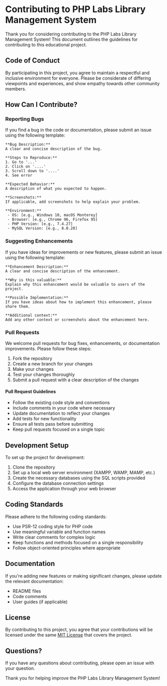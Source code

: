 # Contributing to PHP Labs Library Management System

Thank you for considering contributing to the PHP Labs Library Management System! This document outlines the guidelines for contributing to this educational project.

## Code of Conduct

By participating in this project, you agree to maintain a respectful and inclusive environment for everyone. Please be considerate of differing viewpoints and experiences, and show empathy towards other community members.

## How Can I Contribute?

### Reporting Bugs

If you find a bug in the code or documentation, please submit an issue using the following template:

```
**Bug Description:**
A clear and concise description of the bug.

**Steps to Reproduce:**
1. Go to '...'
2. Click on '....'
3. Scroll down to '....'
4. See error

**Expected Behavior:**
A description of what you expected to happen.

**Screenshots:**
If applicable, add screenshots to help explain your problem.

**Environment:**
 - OS: [e.g., Windows 10, macOS Monterey]
 - Browser: [e.g., Chrome 96, Firefox 95]
 - PHP Version: [e.g., 7.4.27]
 - MySQL Version: [e.g., 8.0.28]
```

### Suggesting Enhancements

If you have ideas for improvements or new features, please submit an issue using the following template:

```
**Enhancement Description:**
A clear and concise description of the enhancement.

**Why is this valuable:**
Explain why this enhancement would be valuable to users of the project.

**Possible Implementation:**
If you have ideas about how to implement this enhancement, please share them.

**Additional context:**
Add any other context or screenshots about the enhancement here.
```

### Pull Requests

We welcome pull requests for bug fixes, enhancements, or documentation improvements. Please follow these steps:

1. Fork the repository
2. Create a new branch for your changes
3. Make your changes
4. Test your changes thoroughly
5. Submit a pull request with a clear description of the changes

#### Pull Request Guidelines

- Follow the existing code style and conventions
- Include comments in your code where necessary
- Update documentation to reflect your changes
- Add tests for new functionality
- Ensure all tests pass before submitting
- Keep pull requests focused on a single topic

## Development Setup

To set up the project for development:

1. Clone the repository
2. Set up a local web server environment (XAMPP, WAMP, MAMP, etc.)
3. Create the necessary databases using the SQL scripts provided
4. Configure the database connection settings
5. Access the application through your web browser

## Coding Standards

Please adhere to the following coding standards:

- Use PSR-12 coding style for PHP code
- Use meaningful variable and function names
- Write clear comments for complex logic
- Keep functions and methods focused on a single responsibility
- Follow object-oriented principles where appropriate

## Documentation

If you're adding new features or making significant changes, please update the relevant documentation:

- README files
- Code comments
- User guides (if applicable)

## License

By contributing to this project, you agree that your contributions will be licensed under the same [MIT License](LICENSE) that covers the project.

## Questions?

If you have any questions about contributing, please open an issue with your question.

Thank you for helping improve the PHP Labs Library Management System!